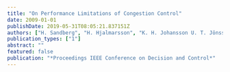 ```yaml
---
title: "On Performance Limitations of Congestion Control"
date: 2009-01-01
publishDate: 2019-05-31T08:05:21.837151Z
authors: ["H. Sandberg", "H. Hjalmarsson", "K. H. Johansson U. T. Jönsson G. Karlsson"]
publication_types: ["1"]
abstract: ""
featured: false
publication: "*Proceedings IEEE Conference on Decision and Control*"
---
```


